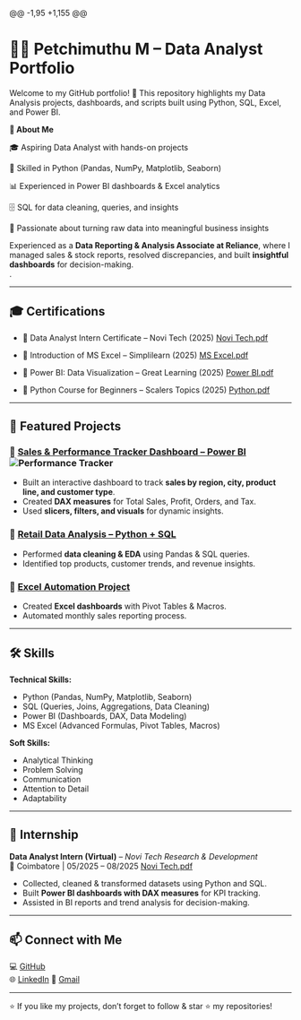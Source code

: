 @@ -1,95 +1,155 @@
# **👨‍💻 Petchimuthu M – Data Analyst Portfolio**


Welcome to my GitHub portfolio! 🚀
This repository highlights my Data Analysis projects, dashboards, and scripts built using Python, SQL, Excel, and Power BI.

**🔹 About Me**

🎓 Aspiring Data Analyst with hands-on projects

🐍 Skilled in Python (Pandas, NumPy, Matplotlib, Seaborn)

📊 Experienced in Power BI dashboards & Excel analytics

🗄️ SQL for data cleaning, queries, and insights

📌 Passionate about turning raw data into meaningful business insights

Experienced as a **Data Reporting & Analysis Associate at Reliance**, where I managed sales & stock reports, resolved discrepancies, and built **insightful dashboards** for decision-making.  
.  

---

## 🎓 Certifications  
- 📜 Data Analyst Intern Certificate – Novi Tech (2025)  [Novi Tech.pdf](https://github.com/user-attachments/files/22079168/Novi.Tech.pdf)



- 📜 Introduction of MS Excel – Simplilearn (2025) [MS Excel.pdf](https://github.com/user-attachments/files/22072076/MS.Excel.pdf)

- 📜 Power BI: Data Visualization – Great Learning (2025) [Power BI.pdf](https://github.com/user-attachments/files/22079172/Power.BI.pdf)


- 📜 Python Course for Beginners – Scalers Topics (2025) [Python.pdf](https://github.com/user-attachments/files/22079197/Python.pdf)


---

## 📂 Featured Projects  

### 🔹 [Sales & Performance Tracker Dashboard – Power BI](#) ![Performance Tracker](https://github.com/user-attachments/assets/e9241369-c381-44f3-baf5-06994497ec43)



- Built an interactive dashboard to track **sales by region, city, product line, and customer type**.  
- Created **DAX measures** for Total Sales, Profit, Orders, and Tax.  
- Used **slicers, filters, and visuals** for dynamic insights.  

### 🔹 [Retail Data Analysis – Python + SQL](#)  
- Performed **data cleaning & EDA** using Pandas & SQL queries.  
- Identified top products, customer trends, and revenue insights.  

### 🔹 [Excel Automation Project](#)  
- Created **Excel dashboards** with Pivot Tables & Macros.  
- Automated monthly sales reporting process.  

---

## 🛠 Skills  

**Technical Skills:**  
- Python (Pandas, NumPy, Matplotlib, Seaborn)  
- SQL (Queries, Joins, Aggregations, Data Cleaning)  
- Power BI (Dashboards, DAX, Data Modeling)  
- MS Excel (Advanced Formulas, Pivot Tables, Macros)  

**Soft Skills:**  
- Analytical Thinking  
- Problem Solving  
- Communication  
- Attention to Detail  
- Adaptability  

---

## 💼 Internship  

**Data Analyst Intern (Virtual)** – *Novi Tech Research & Development*  
📍 Coimbatore | 05/2025 – 08/2025  [Novi Tech.pdf](https://github.com/user-attachments/files/22079202/Novi.Tech.pdf)



- Collected, cleaned & transformed datasets using Python and SQL.  
- Built **Power BI dashboards with DAX measures** for KPI tracking.  
- Assisted in BI reports and trend analysis for decision-making.  

---

## 📫 Connect with Me  
💻 [GitHub](https://github.com/petchimuthum15)  
🌐 [LinkedIn](https://www.linkedin.com/in/petchimuthu-m-4a4b1036a)
📧 [Gmail](https://mail.google.com/mail/?view=cm&fs=1&to=petchimuthum002@gmail.com)



---

⭐ If you like my projects, don’t forget to follow & star ⭐ my repositories!

